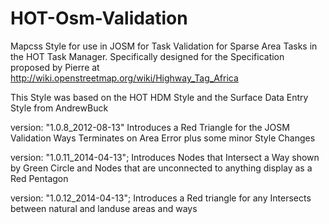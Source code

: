HOT-Osm-Validation
==================

Mapcss Style for use in JOSM for Task Validation for Sparse Area Tasks in the HOT Task Manager. Specifically designed for the Specification proposed by Pierre at http://wiki.openstreetmap.org/wiki/Highway_Tag_Africa

This Style was based on the HOT HDM Style and the Surface Data Entry Style from AndrewBuck

version: "1.0.8_2012-08-13" Introduces a Red Triangle for the JOSM Validation Ways Terminates on Area Error
plus some minor Style Changes

version: "1.0.11_2014-04-13"; Introduces Nodes that Intersect a Way shown by Green Circle and Nodes that are unconnected to anything display as a Red Pentagon

version: "1.0.12_2014-04-13"; Introduces a Red triangle for any Intersects between natural and landuse areas and ways





